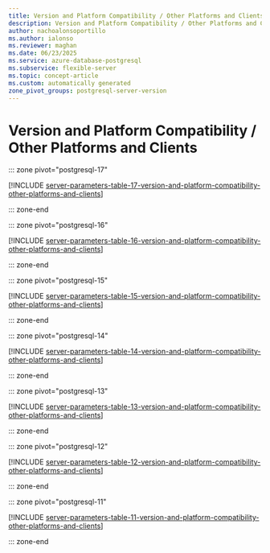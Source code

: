 ```yaml
---
title: Version and Platform Compatibility / Other Platforms and Clients server parameters
description: Version and Platform Compatibility / Other Platforms and Clients server parameters for Azure Database for PostgreSQL flexible server.
author: nachoalonsoportillo
ms.author: ialonso
ms.reviewer: maghan
ms.date: 06/23/2025
ms.service: azure-database-postgresql
ms.subservice: flexible-server
ms.topic: concept-article
ms.custom: automatically generated
zone_pivot_groups: postgresql-server-version
---
```

# Version and Platform Compatibility / Other Platforms and Clients


::: zone pivot="postgresql-17"

[!INCLUDE [server-parameters-table-17-version-and-platform-compatibility-other-platforms-and-clients](./includes/server-parameters-table-17-version-and-platform-compatibility-other-platforms-and-clients.md)]

::: zone-end


::: zone pivot="postgresql-16"

[!INCLUDE [server-parameters-table-16-version-and-platform-compatibility-other-platforms-and-clients](./includes/server-parameters-table-16-version-and-platform-compatibility-other-platforms-and-clients.md)]

::: zone-end


::: zone pivot="postgresql-15"

[!INCLUDE [server-parameters-table-15-version-and-platform-compatibility-other-platforms-and-clients](./includes/server-parameters-table-15-version-and-platform-compatibility-other-platforms-and-clients.md)]

::: zone-end


::: zone pivot="postgresql-14"

[!INCLUDE [server-parameters-table-14-version-and-platform-compatibility-other-platforms-and-clients](./includes/server-parameters-table-14-version-and-platform-compatibility-other-platforms-and-clients.md)]

::: zone-end


::: zone pivot="postgresql-13"

[!INCLUDE [server-parameters-table-13-version-and-platform-compatibility-other-platforms-and-clients](./includes/server-parameters-table-13-version-and-platform-compatibility-other-platforms-and-clients.md)]

::: zone-end


::: zone pivot="postgresql-12"

[!INCLUDE [server-parameters-table-12-version-and-platform-compatibility-other-platforms-and-clients](./includes/server-parameters-table-12-version-and-platform-compatibility-other-platforms-and-clients.md)]

::: zone-end


::: zone pivot="postgresql-11"

[!INCLUDE [server-parameters-table-11-version-and-platform-compatibility-other-platforms-and-clients](./includes/server-parameters-table-11-version-and-platform-compatibility-other-platforms-and-clients.md)]

::: zone-end


